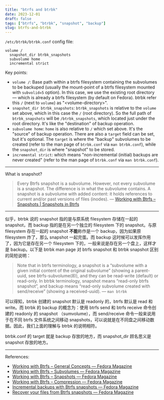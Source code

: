 ```yaml
---
title: "btrfs and btrbk"
date: 2023-12-01
draft: false
tags: ["btrfs", "btrbk", "snapshot", "backup"]
slug: btrfs-and-btrbk
---
```

`/etc/btrbk/btrbk.conf` config file:

```
volume /
  snapshot_dir btrbk_snapshots
  subvolume home
  incremental strict
```

Key points:

- `volume /`: Base path within a btrfs filesystem containing the subvolumes to be backuped (usually the mount-point of a btrfs filesystem mounted with `subvolid=5` option). In this case, we use the existing root directory — which is already a btrfs filesystem (by default on Fedora). btrbk refer this `/` (next to `volume`) as "\<volume-directory\>".
- `snapshot_dir btrbk_snapshots`: `btrbk_snapshots` is relative to the `volume` set above, which in this case the `/` (root directory). So the full path of `btrbk_snapshots` will be `/btrbk_snapshots`, which located just under the root directory. It's like the "destination" of backup operation.
- `subvolume home`: `home` is also relative to `/` which set above. It's the "source" of backup operation. There are also a `target` field can be set, but it's optional. The `target` is where the "backup" subvolumes to be created (refer to the man page of `btrbk.conf` via `man btrbk.conf`), while the `snapshot_dir` is where "snapshot" to be stored.
- `incremental strict`: which means "non-incremental (initial) backups are never created" (refer to the man page of `btrbk.conf` via `man btrbk.conf`).

---

What is snapshot?

> Every Btrfs snapshot is a subvolume. However, not every subvolume is a snapshot. The difference is in what the subvolume contains. A snapshot is a subvolume with added content: it holds references to current and/or past versions of files (inodes). — [Working with Btrfs – Snapshots | Snapshots in Btrfs](https://fedoramagazine.org/working-with-btrfs-snapshots/)

---

似乎，btrbk 说的 snapshot 指的是与原系统 filesystem 存储在一起的 snapshot，而 backup 指的是在另一个独立的 filesystem 下的 snapshot。与原 filesystem 存在一起的 snapshot **不能**称作是一个 backup，因为如果原 filesystem 炸了，那么 snapshot 一起完蛋。而 backup 这时候可以发挥作用了，因为它是存在另一个 filesystem 下的，一般来说是存在另一个盘上，这样才是 backup。以下是 btrbk man page 对 btrfs snapshot 和 btrbk snapshot 区别的简短说明：

> Note that in btrfs terminology, a snapshot is a “subvolume with a given initial content of the original subvolume” (showing a parent-uuid, see btrfs-subvolume(8)), and they can be read-write (default) or read-only. In btrbk terminology, snapshot means “read-only btrfs snapshot”, and backup means “read-only subvolume created with send/receive” (showing a received-uuid). — `man btrbk`

可以得知，btrbk 创建的 snapshot 默认是 readonly 的，btrfs 默认是 read 和 write。而 btrbk 的 backup 的概念为：使用 btrfs send 和 btrfs receive 命令创建的 readonly 的 snapshot （sumvolume），而 send/receive 命令一般来说用于在不同 btrfs 文件系统之间移动 snapshots，可以说就是在不同盘之间移动数据。因此，我们上面的理解与 btrbk 的说明相符。

btrbk.conf 的 target 就是 backup 存放的地方，而 snapshot_dir 顾名思义是 snapshot 存放的地方。

---

References:

- [Working with Btrfs – General Concepts — Fedora Magazine](https://fedoramagazine.org/working-with-btrfs-general-concepts/)
- [Working with Btrfs – Subvolumes — Fedora Magazine](https://fedoramagazine.org/working-with-btrfs-subvolumes/)
- [Working with Btrfs – Snapshots — Fedora Magazine](https://fedoramagazine.org/working-with-btrfs-snapshots/)
- [Working with Btrfs – Compression — Fedora Magazine](https://fedoramagazine.org/working-with-btrfs-compression/)
- [Incremental backups with Btrfs snapshots — Fedora Magazine](https://fedoramagazine.org/btrfs-snapshots-backup-incremental/)
- [Recover your files from Btrfs snapshots — Fedora Magazine](https://fedoramagazine.org/recover-your-files-from-btrfs-snapshots/)
